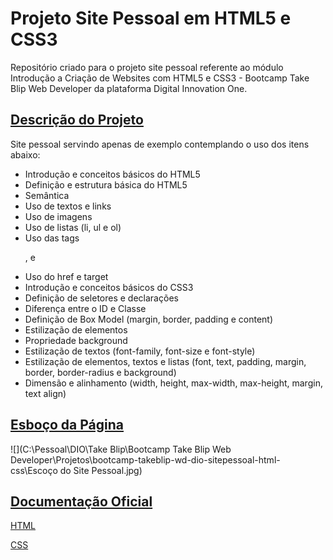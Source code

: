 # Projeto Site Pessoal em HTML5 e CSS3

Repositório criado para o projeto site pessoal referente ao módulo Introdução a Criação de Websites com HTML5 e CSS3 - Bootcamp Take Blip Web Developer da plataforma Digital Innovation One.



## <u>Descrição do Projeto</u>

Site pessoal servindo apenas de exemplo contemplando o uso dos itens abaixo:

- Introdução e conceitos básicos do HTML5
- Definição e estrutura básica do HTML5
- Semântica
- Uso de textos e links
- Uso de imagens
- Uso de listas (li, ul e ol)
- Uso das tags <p>, <a> e <img>
- Uso do href e target
- Introdução e conceitos básicos do CSS3
- Definição de seletores e declarações
- Diferença entre o ID e Classe
- Definição de Box Model (margin, border, padding e content)
- Estilização de elementos
- Propriedade background
- Estilização de textos (font-family, font-size e font-style)
- Estilização de elementos, textos e listas (font, text, padding, margin, border, border-radius e background)
- Dimensão e alinhamento (width, height, max-width, max-height, margin, text align)



## <u>Esboço da Página</u>

![](C:\Pessoal\DIO\Take Blip\Bootcamp Take Blip Web Developer\Projetos\bootcamp-takeblip-wd-dio-sitepessoal-html-css\Escoço do Site Pessoal.jpg)



## <u>Documentação Oficial</u>

[HTML](https://developer.mozilla.org/en-US/docs/Web/HTML)

[CSS](https://developer.mozilla.org/en-US/docs/Web/CSS)
